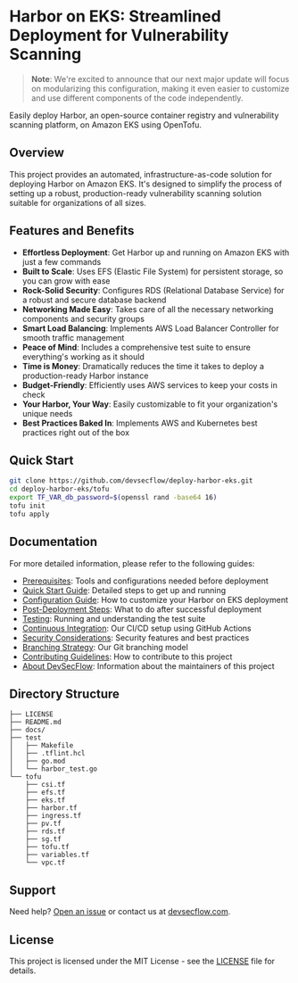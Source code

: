 # Harbor on EKS: Streamlined Deployment for Vulnerability Scanning

> **Note**: We're excited to announce that our next major update will focus on modularizing this configuration, making it even easier to customize and use different components of the code independently.

Easily deploy Harbor, an open-source container registry and vulnerability scanning platform, on Amazon EKS using OpenTofu.

## Overview

This project provides an automated, infrastructure-as-code solution for deploying Harbor on Amazon EKS. It's designed to simplify the process of setting up a robust, production-ready vulnerability scanning solution suitable for organizations of all sizes.

## Features and Benefits

- **Effortless Deployment**: Get Harbor up and running on Amazon EKS with just a few commands
- **Built to Scale**: Uses EFS (Elastic File System) for persistent storage, so you can grow with ease
- **Rock-Solid Security**: Configures RDS (Relational Database Service) for a robust and secure database backend
- **Networking Made Easy**: Takes care of all the necessary networking components and security groups
- **Smart Load Balancing**: Implements AWS Load Balancer Controller for smooth traffic management
- **Peace of Mind**: Includes a comprehensive test suite to ensure everything's working as it should
- **Time is Money**: Dramatically reduces the time it takes to deploy a production-ready Harbor instance
- **Budget-Friendly**: Efficiently uses AWS services to keep your costs in check
- **Your Harbor, Your Way**: Easily customizable to fit your organization's unique needs
- **Best Practices Baked In**: Implements AWS and Kubernetes best practices right out of the box

## Quick Start

```bash
git clone https://github.com/devsecflow/deploy-harbor-eks.git
cd deploy-harbor-eks/tofu
export TF_VAR_db_password=$(openssl rand -base64 16)
tofu init
tofu apply
```

## Documentation

For more detailed information, please refer to the following guides:

- [Prerequisites](PREREQUISITES.md): Tools and configurations needed before deployment
- [Quick Start Guide](QUICK_START.md): Detailed steps to get up and running
- [Configuration Guide](CONFIGURATION.md): How to customize your Harbor on EKS deployment
- [Post-Deployment Steps](POST_DEPLOYMENT.md): What to do after successful deployment
- [Testing](TESTING.md): Running and understanding the test suite
- [Continuous Integration](CONTINUOUS_INTEGRATION.md): Our CI/CD setup using GitHub Actions
- [Security Considerations](SECURITY.md): Security features and best practices
- [Branching Strategy](BRANCHING_STRATEGY.md): Our Git branching model
- [Contributing Guidelines](CONTRIBUTING.md): How to contribute to this project
- [About DevSecFlow](ABOUT_DEVSECFLOW.md): Information about the maintainers of this project

## Directory Structure

```text
├── LICENSE
├── README.md
├── docs/
├── test
│   ├── Makefile
│   ├── .tflint.hcl
│   ├── go.mod
│   └── harbor_test.go
└── tofu
    ├── csi.tf
    ├── efs.tf
    ├── eks.tf
    ├── harbor.tf
    ├── ingress.tf
    ├── pv.tf
    ├── rds.tf
    ├── sg.tf
    ├── tofu.tf
    ├── variables.tf
    └── vpc.tf
```

## Support

Need help? [Open an issue](https://github.com/devsecflow/deploy-harbor-eks/issues) or contact us at [devsecflow.com](https://devsecflow.com).

## License

This project is licensed under the MIT License - see the [LICENSE](LICENSE) file for details.